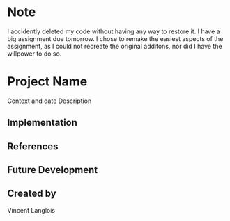 # Note
I accidently deleted my code without having any way to restore it. I have a big assignment due tomorrow. I chose to remake the easiest aspects of the assignment, as I could not recreate the original additons, nor did I have the willpower to do so.

# Project Name
Context and date
Description
## Implementation
## References
## Future Development
## Created by
Vincent Langlois
